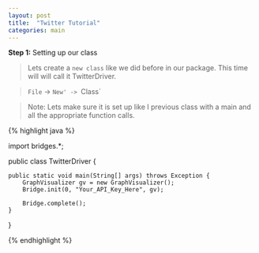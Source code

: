 ```yaml
---
layout: post
title:  "Twitter Tutorial"
categories: main
---
```


**Step 1:** Setting up our class

> Lets create a `new class` like we did before in our package. This time will will call it TwitterDriver.

> `File` -> `New' -> `Class`

> Note: Lets make sure it is set up like I previous class with a main and all the appropriate function calls.

{% highlight java  %}

import bridges.*;

public class TwitterDriver {

	public static void main(String[] args) throws Exception {
		GraphVisualizer gv = new GraphVisualizer();
		Bridge.init(0, "Your_API_Key_Here", gv);
		
		Bridge.complete();
	}
}

{% endhighlight %}

